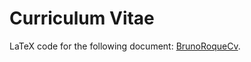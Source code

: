 # Curriculum Vitae

LaTeX code for the following document: [BrunoRoqueCv](https://brunoroque06.github.io/documents/BrunoRoqueCv.pdf).
